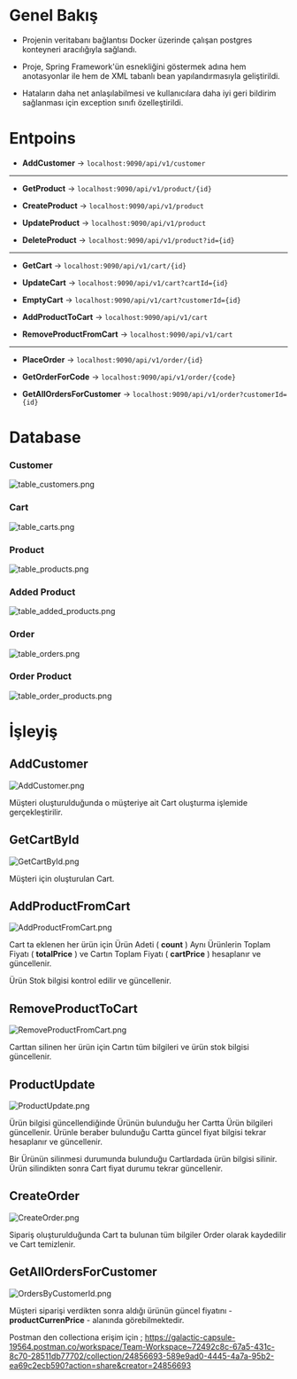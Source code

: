 
# Genel Bakış

* Projenin veritabanı bağlantısı Docker üzerinde çalışan postgres konteyneri 
aracılığıyla sağlandı.

* Proje, Spring Framework'ün esnekliğini göstermek adına hem anotasyonlar ile
hem de XML tabanlı bean yapılandırmasıyla geliştirildi.

* Hataların daha net anlaşılabilmesi ve kullanıcılara daha iyi geri 
bildirim sağlanması için exception sınıfı özelleştirildi.


# Entpoins

* **AddCustomer** ->   `localhost:9090/api/v1/customer`

----------------

* **GetProduct** ->    `localhost:9090/api/v1/product/{id}`
  
* **CreateProduct** ->    `localhost:9090/api/v1/product`
  
* **UpdateProduct** ->   `localhost:9090/api/v1/product`

* **DeleteProduct** ->      `localhost:9090/api/v1/product?id={id}`

----------------

* **GetCart** ->   `localhost:9090/api/v1/cart/{id}`
  
* **UpdateCart** ->    `localhost:9090/api/v1/cart?cartId={id}`
  
* **EmptyCart** ->    `localhost:9090/api/v1/cart?customerId={id}`

* **AddProductToCart** ->   `localhost:9090/api/v1/cart`

* **RemoveProductFromCart** ->  `localhost:9090/api/v1/cart`


----------------
    

* **PlaceOrder** ->  `localhost:9090/api/v1/order/{id}`
  
* **GetOrderForCode** -> `localhost:9090/api/v1/order/{code}`
  
* **GetAllOrdersForCustomer** ->  `localhost:9090/api/v1/order?customerId={id}`

# Database

### Customer

![table_customers.png](photos%2Fdb%2Ftable_customers.png)

### Cart

![table_carts.png](photos%2Fdb%2Ftable_carts.png)
    
### Product

![table_products.png](photos%2Fdb%2Ftable_products.png)
    
### Added Product

![table_added_products.png](photos%2Fdb%2Ftable_added_products.png)

### Order

![table_orders.png](photos%2Fdb%2Ftable_orders.png)

### Order Product

![table_order_products.png](photos%2Fdb%2Ftable_order_products.png)

# İşleyiş

## AddCustomer

![AddCustomer.png](photos%2Fpostman%2FAddCustomer.png)

Müşteri oluşturulduğunda o müşteriye ait Cart oluşturma işlemide gerçekleştirilir.

## GetCartById

![GetCartById.png](photos%2Fpostman%2FGetCartById.png)

Müşteri için oluşturulan Cart.

## AddProductFromCart

![AddProductFromCart.png](photos%2Fpostman%2FAddProductFromCart.png)

Cart ta eklenen her ürün için Ürün Adeti ( **count** ) Aynı Ürünlerin Toplam Fiyatı ( **totalPrice** ) ve Cartın Toplam Fiyatı
( **cartPrice** ) hesaplanır ve güncellenir.

Ürün Stok bilgisi kontrol edilir ve güncellenir.


## RemoveProductToCart

![RemoveProductFromCart.png](photos%2Fpostman%2FRemoveProductFromCart.png)

Carttan silinen her ürün için Cartın tüm bilgileri ve ürün stok bilgisi güncellenir.


## ProductUpdate

![ProductUpdate.png](photos%2Fpostman%2FProductUpdate.png)

Ürün bilgisi güncellendiğinde Ürünün bulunduğu her Cartta Ürün bilgileri güncellenir.
Ürünle beraber bulunduğu Cartta güncel fiyat bilgisi tekrar hesaplanır ve güncellenir.

Bir Ürünün silinmesi durumunda bulunduğu Cartlardada ürün bilgisi silinir. Ürün silindikten sonra 
Cart fiyat durumu tekrar güncellenir. 

## CreateOrder

![CreateOrder.png](photos%2Fpostman%2FCreateOrder.png)

Sipariş oluşturulduğunda Cart ta bulunan tüm bilgiler Order olarak kaydedilir ve Cart temizlenir.

## GetAllOrdersForCustomer

![OrdersByCustomerId.png](photos%2Fpostman%2FOrdersByCustomerId.png)

Müşteri siparişi verdikten sonra aldığı ürünün güncel fiyatını - **productCurrenPrice** - alanında görebilmektedir.



Postman den collectiona erişim için ; https://galactic-capsule-19564.postman.co/workspace/Team-Workspace~72492c8c-67a5-431c-8c70-28511db77702/collection/24856693-589e9ad0-4445-4a7a-95b2-ea69c2ecb590?action=share&creator=24856693






